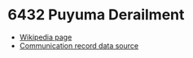 # 6432 Puyuma Derailment

- [Wikipedia page](https://zh.wikipedia.org/wiki/2018年宜蘭普悠瑪列車出軌事故)
- [Communication record data source](https://tw.news.appledaily.com/life/realtime/20181025/1453841/)

